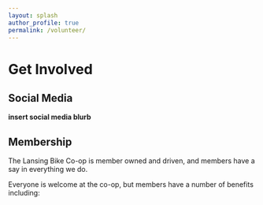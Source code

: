 ```yaml
---
layout: splash
author_profile: true
permalink: /volunteer/
---
```


# Get Involved

## Social Media

**insert social media blurb**

## Membership

The Lansing Bike Co-op is member owned and driven, and members have a say in everything we do.   

Everyone is welcome at the co-op, but members have a number of benefits including:
